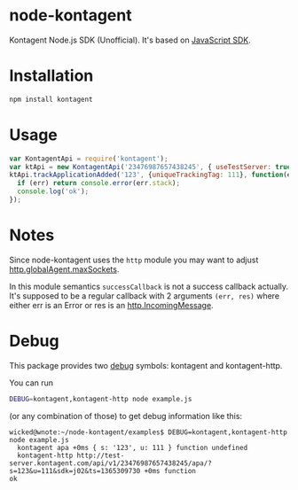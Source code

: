 node-kontagent
==============

Kontagent Node.js SDK (Unofficial).
It's based on [JavaScript SDK](http://docs.kontagent.com/docs/technical-leads/api-sdk-spec/).

# Installation
```sh
npm install kontagent
```

# Usage
```js
var KontagentApi = require('kontagent');
var ktApi = new KontagentApi('23476987657438245', { useTestServer: true });
ktApi.trackApplicationAdded('123', {uniqueTrackingTag: 111}, function(err, res) {
  if (err) return console.error(err.stack);
  console.log('ok');
});
```

# Notes

Since node-kontagent uses the `http` module you may want to adjust
[http.globalAgent.maxSockets](http://nodejs.org/api/http.html#http_agent_maxsockets).

In this module semantics `successCallback` is not a success callback actually. It's supposed to be a regular callback
with 2 arguments `(err, res)` where either err is an Error or res is an
[http.IncomingMessage](http://nodejs.org/api/http.html#http_http_incomingmessage).

# Debug

This package provides two [debug](https://github.com/visionmedia/debug) symbols: kontagent and kontagent-http.

You can run
```sh
DEBUG=kontagent,kontagent-http node example.js
```
(or any combination of those) to get debug information like this:
```
wicked@wnote:~/node-kontagent/examples$ DEBUG=kontagent,kontagent-http node example.js
  kontagent apa +0ms { s: '123', u: 111 } function undefined
  kontagent-http http://test-server.kontagent.com/api/v1/23476987657438245/apa/?s=123&u=111&sdk=j02&ts=1365309730 +0ms function
ok
```